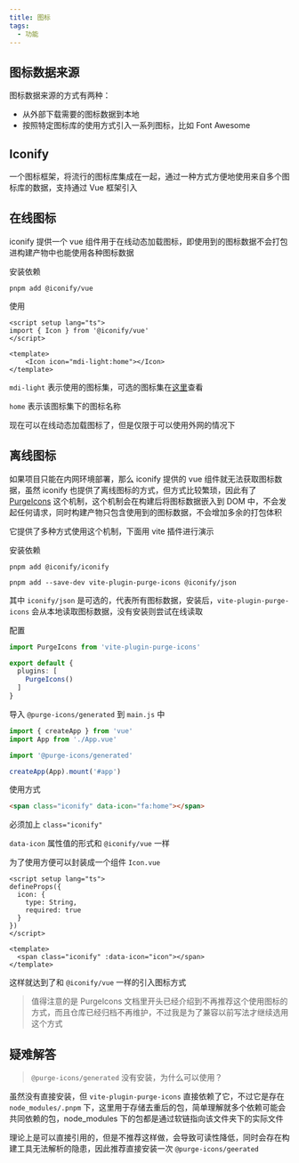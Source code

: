 ```yaml
---
title: 图标
tags:
  - 功能
---
```

## 图标数据来源

图标数据来源的方式有两种：

- 从外部下载需要的图标数据到本地
- 按照特定图标库的使用方式引入一系列图标，比如 Font Awesome

## Iconify

一个图标框架，将流行的图标库集成在一起，通过一种方式方便地使用来自多个图标库的数据，支持通过 Vue 框架引入

## 在线图标

iconify 提供一个 vue 组件用于在线动态加载图标，即使用到的图标数据不会打包进构建产物中也能使用各种图标数据

安装依赖

```shell
pnpm add @iconify/vue
```

使用

```vue
<script setup lang="ts">
import { Icon } from '@iconify/vue'
</script>

<template>
	<Icon icon="mdi-light:home"></Icon>
</template>
```

`mdi-light` 表示使用的图标集，可选的图标集在[这里](https://icon-sets.iconify.design/?keyword=mdi)查看

`home` 表示该图标集下的图标名称

现在可以在线动态加载图标了，但是仅限于可以使用外网的情况下

## 离线图标

如果项目只能在内网环境部署，那么 iconify 提供的 vue 组件就无法获取图标数据，虽然 iconify 也提供了离线图标的方式，但方式比较繁琐，因此有了 [PurgeIcons](https://github.com/antfu/purge-icons#programmatic-api) 这个机制，这个机制会在构建后将图标数据嵌入到 DOM 中，不会发起任何请求，同时构建产物只包含使用到的图标数据，不会增加多余的打包体积

它提供了多种方式使用这个机制，下面用 vite 插件进行演示

安装依赖

```shell
pnpm add @iconify/iconify
```

```shell
pnpm add --save-dev vite-plugin-purge-icons @iconify/json 
```

其中 `iconify/json` 是可选的，代表所有图标数据，安装后，`vite-plugin-purge-icons` 会从本地读取图标数据，没有安装则尝试在线读取

配置

```ts
import PurgeIcons from 'vite-plugin-purge-icons'

export default {
  plugins: [
    PurgeIcons()
  ]
}
```

导入 `@purge-icons/generated` 到 `main.js` 中

```ts
import { createApp } from 'vue'
import App from './App.vue'

import '@purge-icons/generated'

createApp(App).mount('#app')
```

使用方式

```html
<span class="iconify" data-icon="fa:home"></span>
```

必须加上 `class="iconify"`

`data-icon` 属性值的形式和 `@iconify/vue` 一样

为了使用方便可以封装成一个组件 `Icon.vue`

```vue
<script setup lang="ts">
defineProps({
  icon: {
    type: String,
    required: true
  }
})
</script>

<template>
  <span class="iconify" :data-icon="icon"></span>
</template>
```

这样就达到了和 `@iconify/vue` 一样的引入图标方式

> 值得注意的是 PurgeIcons 文档里开头已经介绍到不再推荐这个使用图标的方式，而且仓库已经归档不再维护，不过我是为了兼容以前写法才继续选用这个方式

## 疑难解答

> `@purge-icons/generated` 没有安装，为什么可以使用？

虽然没有直接安装，但 `vite-plugin-purge-icons` 直接依赖了它，不过它是存在 `node_modules/.pnpm` 下，这里用于存储去重后的包，简单理解就多个依赖可能会共同依赖的包，node_modules 下的包都是通过软链指向该文件夹下的实际文件

理论上是可以直接引用的，但是不推荐这样做，会导致可读性降低，同时会存在构建工具无法解析的隐患，因此推荐直接安装一次 `@purge-icons/geerated`

